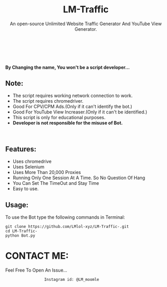 
<h1 align="center">LM-Traffic

</h1>
<p align="center">An open-source Unlimited Website Traffic Generator And YouTube View Generator.</p>
<br>
  <br Coded by      : LM br>
  <br Instagram id   : www.instagram.com/LM_moomle br>
  <br Github         : github.com/LMlol-xyz <br>



#### By Changing the name, You won't be a script developer...

## Note:

- The script requires working network connection to work.
- The script requires chromedriver.
- Good For CPV/CPM Ads.(Only if it can't identify the bot.)
- Good For YouTube View Increaser.(Only if it can't be identified.)
- This script is only for educational purposes.
- **Developer is not responsible for the misuse of Bot.**
<br>

## Features:

- Uses chromedrive
- Uses Selenium
- Uses More Than 20,000 Proxies
- Running Only One Session At A Time. So No Question Of Hang
- You Can Set The TimeOut and Stay Time 
- Easy to use.

## Usage:

To use the Bot type the following commands in Terminal:
```
git clone https://github.com/LMlol-xyz/LM-Traffic-.git
cd LM-Traffic-
python Bot.py
```


# CONTACT ME:

Feel Free To Open An Issue...

```
                 Instagram id: @LM_moomle
```


